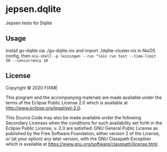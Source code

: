 # jepsen.dqlite

Jepsen tests for Dqlite

## Usage

Install go-dqlite via ./go-dqlite.nix and import ./dqlite-cluster.nix in NixOS
config, then
`nix-shell -p leiningen --run "lein run test --time-limit 30 --concurrency 10`

## License

Copyright © 2020 FIXME

This program and the accompanying materials are made available under the
terms of the Eclipse Public License 2.0 which is available at
http://www.eclipse.org/legal/epl-2.0.

This Source Code may also be made available under the following Secondary
Licenses when the conditions for such availability set forth in the Eclipse
Public License, v. 2.0 are satisfied: GNU General Public License as published by
the Free Software Foundation, either version 2 of the License, or (at your
option) any later version, with the GNU Classpath Exception which is available
at https://www.gnu.org/software/classpath/license.html.
